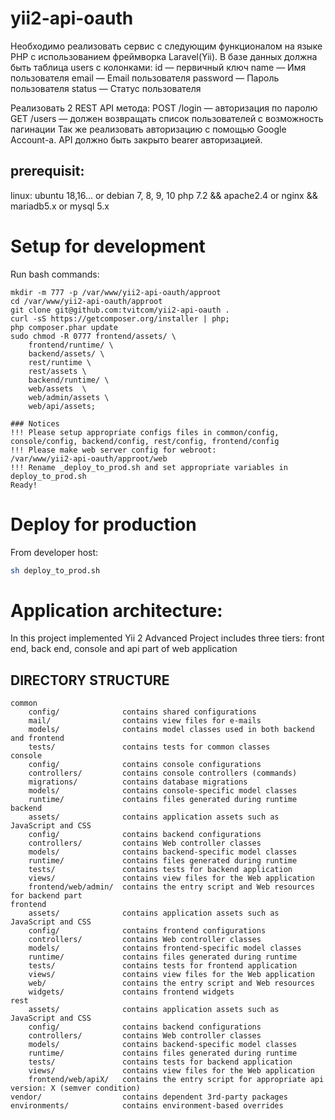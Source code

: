 # yii2-api-oauth

Необходимо реализовать сервис с следующим функционалом на языке PHP с использованием фреймворка Laravel(Yii).
В базе данных должна быть таблица users c колонками:
id — первичный ключ
name — Имя пользователя
email — Email пользователя
password — Пароль пользователя
status — Статус пользователя

Реализовать 2 REST API метода:
POST /login — авторизация по паролю
GET /users — должен возвращать список пользователей с возможность пагинации
Так же реализовать авторизацию с помощью Google Account-а.
API должно быть закрыто bearer авторизацией.

## prerequisit:

linux: ubuntu 18,16... or debian 7, 8, 9, 10
php 7.2 && apache2.4 or nginx && mariadb5.x or mysql 5.x

# Setup for development

Run bash commands:

```
mkdir -m 777 -p /var/www/yii2-api-oauth/approot
cd /var/www/yii2-api-oauth/approot
git clone git@github.com:tvitcom/yii2-api-oauth .
curl -sS https://getcomposer.org/installer | php;
php composer.phar update
sudo chmod -R 0777 frontend/assets/ \
    frontend/runtime/ \
    backend/assets/ \   
    rest/runtime \
    rest/assets \  
    backend/runtime/ \
    web/assets  \
    web/admin/assets \
    web/api/assets;

### Notices
!!! Please setup appropriate configs files in common/config, console/config, backend/config, rest/config, frontend/config
!!! Please make web server config for webroot:
/var/www/yii2-api-oauth/approot/web
!!! Rename _deploy_to_prod.sh and set appropriate variables in deploy_to_prod.sh 
Ready!
```

# Deploy for production

From developer host:

```bash
sh deploy_to_prod.sh
```

# Application architecture: 
In this project implemented Yii 2 Advanced Project includes three tiers: front end, back end, console and api part of web application

DIRECTORY STRUCTURE
-------------------

```
common
    config/              contains shared configurations
    mail/                contains view files for e-mails
    models/              contains model classes used in both backend and frontend
    tests/               contains tests for common classes    
console
    config/              contains console configurations
    controllers/         contains console controllers (commands)
    migrations/          contains database migrations
    models/              contains console-specific model classes
    runtime/             contains files generated during runtime
backend
    assets/              contains application assets such as JavaScript and CSS
    config/              contains backend configurations
    controllers/         contains Web controller classes
    models/              contains backend-specific model classes
    runtime/             contains files generated during runtime
    tests/               contains tests for backend application    
    views/               contains view files for the Web application
    frontend/web/admin/  contains the entry script and Web resources for backend part
frontend
    assets/              contains application assets such as JavaScript and CSS
    config/              contains frontend configurations
    controllers/         contains Web controller classes
    models/              contains frontend-specific model classes
    runtime/             contains files generated during runtime
    tests/               contains tests for frontend application
    views/               contains view files for the Web application
    web/                 contains the entry script and Web resources
    widgets/             contains frontend widgets
rest
    assets/              contains application assets such as JavaScript and CSS
    config/              contains backend configurations
    controllers/         contains Web controller classes
    models/              contains backend-specific model classes
    runtime/             contains files generated during runtime
    tests/               contains tests for backend application    
    views/               contains view files for the Web application
    frontend/web/apiX/   contains the entry script for appropriate api version: X (semver condition)
vendor/                  contains dependent 3rd-party packages
environments/            contains environment-based overrides
```
